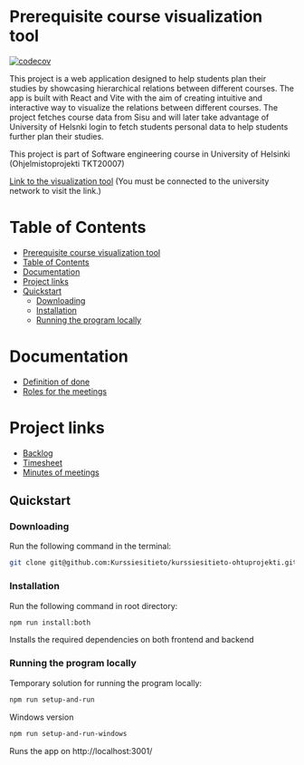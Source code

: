 # Prerequisite course visualization tool
[![codecov](https://codecov.io/gh/Kurssiesitieto/kurssiesitieto-ohtuprojekti/graph/badge.svg?token=DPW7GY90EK)](https://codecov.io/gh/Kurssiesitieto/kurssiesitieto-ohtuprojekti)

This project is a web application designed to help students plan their studies by showcasing hierarchical relations between different courses. The app is built with React and Vite with the aim of creating intuitive and interactive way to visualize the relations between different courses. The project fetches course data from Sisu and will later take advantage of University of Helsnki login to fetch students personal data to help students further plan their studies. 

This project is part of Software engineering course in University of Helsinki (Ohjelmistoprojekti TKT20007)

[Link to the visualization tool](https://kurssiesitieto-staging-ohtuprojekti-staging.apps.ocp-test-0.k8s.it.helsinki.fi/) (You must be connected to the university network to visit the link.)

# Table of Contents
- [Prerequisite course visualization tool](#prerequisite-course-visualization-tool)
- [Table of Contents](#table-of-contents)
- [Documentation](#documentation)
- [Project links](#project-links)
- [Quickstart](#quickstart)
  - [Downloading](#downloading)
  - [Installation](#installation)
  - [Running the program locally](#running-the-program-locally)

# Documentation
- [Definition of done](https://github.com/Kurssiesitieto/kurssiesitieto-ohtuprojekti/blob/main/documentation/definition-of-done.md)
- [Roles for the meetings](https://github.com/Kurssiesitieto/kurssiesitieto-ohtuprojekti/blob/main/documentation/roles-for-the-meetings.md)

# Project links
- [Backlog](https://github.com/orgs/Kurssiesitieto/projects/2)
- [Timesheet](https://docs.google.com/spreadsheets/d/1vvUljnH17TXNOLkz6lFW4YPMWOk6QO8IYzd4c9X_hcw/edit?pli=1#gid=743230294)
- [Minutes of meetings](https://github.com/Kurssiesitieto/kurssiesitieto-ohtuprojekti/blob/main/documentation/meetings.md)

## Quickstart

### Downloading
Run the following command in the terminal:
```bash
git clone git@github.com:Kurssiesitieto/kurssiesitieto-ohtuprojekti.git
```
### Installation
Run the following command in root directory:

```bash
npm run install:both
```
Installs the required dependencies on both frontend and backend

### Running the program locally

Temporary solution for running the program locally:

```bash
npm run setup-and-run
```

Windows version

```bash
npm run setup-and-run-windows
```

Runs the app on http://localhost:3001/
